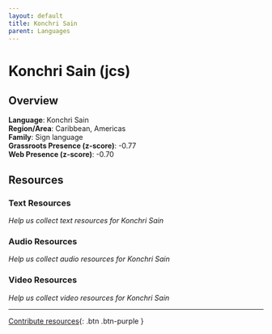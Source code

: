 ```yaml
---
layout: default
title: Konchri Sain
parent: Languages
---
```


# Konchri Sain (jcs)

## Overview

**Language**: Konchri Sain  
**Region/Area**: Caribbean, Americas  
**Family**: Sign language  
**Grassroots Presence (z-score)**: -0.77  
**Web Presence (z-score)**: -0.70  

## Resources

### Text Resources
*Help us collect text resources for Konchri Sain*

### Audio Resources
*Help us collect audio resources for Konchri Sain*

### Video Resources
*Help us collect video resources for Konchri Sain*

---

[Contribute resources](https://forms.office.com/e/1SfLJx3u1r){: .btn .btn-purple }
